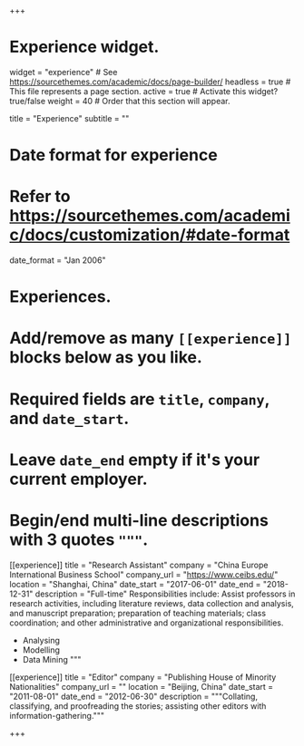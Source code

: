 +++
# Experience widget.
widget = "experience"  # See https://sourcethemes.com/academic/docs/page-builder/
headless = true  # This file represents a page section.
active = true  # Activate this widget? true/false
weight = 40  # Order that this section will appear.

title = "Experience"
subtitle = ""

# Date format for experience
#   Refer to https://sourcethemes.com/academic/docs/customization/#date-format
date_format = "Jan 2006"

# Experiences.
#   Add/remove as many `[[experience]]` blocks below as you like.
#   Required fields are `title`, `company`, and `date_start`.
#   Leave `date_end` empty if it's your current employer.
#   Begin/end multi-line descriptions with 3 quotes `"""`.
[[experience]]
  title = "Research Assistant"
  company = "China Europe International Business School"
  company_url = "https://www.ceibs.edu/"
  location = "Shanghai, China"
  date_start = "2017-06-01"
  date_end = "2018-12-31"
  description = "Full-time"
  Responsibilities include: Assist professors in research activities, including literature reviews, data collection and analysis, and manuscript preparation; preparation of teaching materials; class coordination; and other administrative and organizational responsibilities.

  * Analysing
  * Modelling
  * Data Mining
  """

[[experience]]
  title = "Editor"
  company = "Publishing House of Minority Nationalities"
  company_url = ""
  location = "Beijing, China"
  date_start = "2011-08-01"
  date_end = "2012-06-30"
  description = """Collating, classifying, and proofreading the stories; assisting other editors with information-gathering."""

+++
